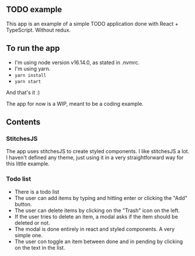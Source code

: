 ## TODO example

This app is an example of a simple TODO application done with React + TypeScript. Without redux.

## To run the app

- I'm using node version v16.14.0, as stated in .nvmrc.
- I'm using yarn.
- `yarn install`
- `yarn start`

And that's it :)

The app for now is a WIP, meant to be a coding example.

## Contents

### StitchesJS

The app uses stitchesJS to create styled components. I like stitchesJS a lot. I haven't defined any theme, just using it in a very straightforward way for this little example.

### Todo list

- There is a todo list
- The user can add items by typing and hitting enter or clicking the "Add" button.
- The user can delete items by clicking on the "Trash" icon on the left.
- If the user tries to delete an item, a modal asks if the item should be deleted or not.
- The modal is done entirely in react and styled components. A very simple one.
- The user con toggle an item between done and in pending by clicking on the text in the list.
